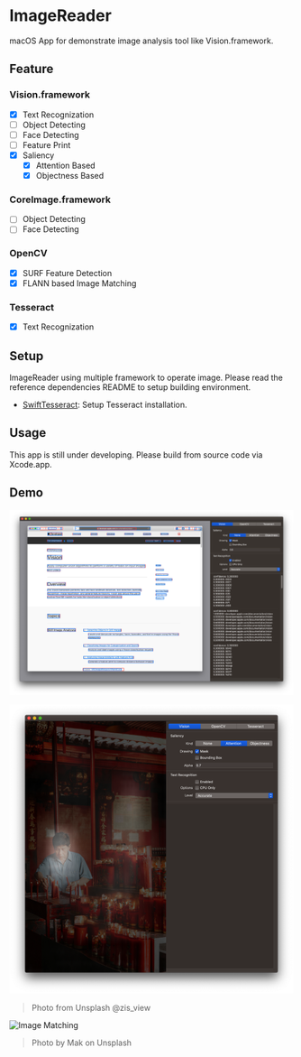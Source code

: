 # ImageReader

macOS App for demonstrate image analysis tool like Vision.framework.

## Feature

### Vision.framework
- [x] Text Recognization
- [ ] Object Detecting
- [ ] Face Detecting
- [ ] Feature Print
- [x] Saliency
  - [x] Attention Based
  - [x] Objectness Based

### CoreImage.framework
- [ ] Object Detecting
- [ ] Face Detecting

### OpenCV
- [x] SURF Feature Detection
- [x] FLANN based Image Matching

### Tesseract
- [x] Text Recognization


## Setup
ImageReader using multiple framework to operate image. Please read the reference dependencies README to setup building environment.

- [SwiftTesseract](https://github.com/MainasuK/SwiftTesseract#setup): Setup Tesseract installation.

## Usage

This app is still under developing. Please build from source code via Xcode.app.


## Demo
![Text Recognize](./Press/snapshot.png)

![Image Saliency](./Press/snapshot-2.png)
> Photo from Unsplash @zis_view 

![Image Matching](./Press/snapshot-3.png)
> Photo by Mak on Unsplash